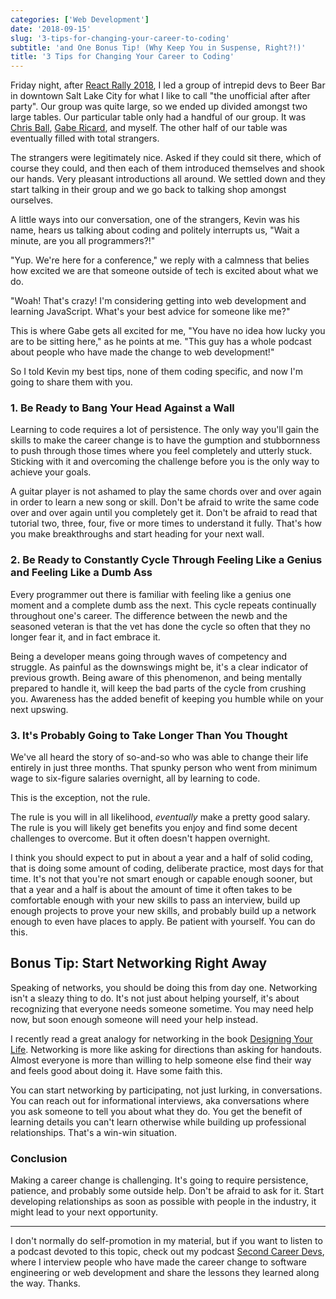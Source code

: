 ```yaml
---
categories: ['Web Development']
date: '2018-09-15'
slug: '3-tips-for-changing-your-career-to-coding'
subtitle: 'and One Bonus Tip! (Why Keep You in Suspense, Right?!)'
title: '3 Tips for Changing Your Career to Coding'
---
```


Friday night, after [React Rally 2018](https://www.reactrally.com/), I led a group of intrepid devs to Beer Bar in downtown Salt Lake City for what I like to call "the unofficial after after party". Our group was quite large, so we ended up divided amongst two large tables. Our particular table only had a handful of our group. It was [Chris Ball](https://twitter.com/cball_), [Gabe Ricard](https://twitter.com/GabeRicard), and myself. The other half of our table was eventually filled with total strangers.

The strangers were legitimately nice. Asked if they could sit there, which of course they could, and then each of them introduced themselves and shook our hands. Very pleasant introductions all around. We settled down and they start talking in their group and we go back to talking shop amongst ourselves.

A little ways into our conversation, one of the strangers, Kevin was his name, hears us talking about coding and politely interrupts us, "Wait a minute, are you all programmers?!"

"Yup. We're here for a conference," we reply with a calmness that belies how excited we are that someone outside of tech is excited about what we do.

"Woah! That's crazy! I'm considering getting into web development and learning JavaScript. What's your best advice for someone like me?"

This is where Gabe gets all excited for me, "You have no idea how lucky you are to be sitting here," as he points at me. "This guy has a whole podcast about people who have made the change to web development!"

So I told Kevin my best tips, none of them coding specific, and now I'm going to share them with you.

### 1\. Be Ready to Bang Your Head Against a Wall

Learning to code requires a lot of persistence. The only way you'll gain the skills to make the career change is to have the gumption and stubbornness to push through those times where you feel completely and utterly stuck. Sticking with it and overcoming the challenge before you is the only way to achieve your goals.

A guitar player is not ashamed to play the same chords over and over again in order to learn a new song or skill. Don't be afraid to write the same code over and over again until you completely get it. Don't be afraid to read that tutorial two, three, four, five or more times to understand it fully. That's how you make breakthroughs and start heading for your next wall.

### 2\. Be Ready to Constantly Cycle Through Feeling Like a Genius and Feeling Like a Dumb Ass

Every programmer out there is familiar with feeling like a genius one moment and a complete dumb ass the next. This cycle repeats continually throughout one's career. The difference between the newb and the seasoned veteran is that the vet has done the cycle so often that they no longer fear it, and in fact embrace it.

Being a developer means going through waves of competency and struggle. As painful as the downswings might be, it's a clear indicator of previous growth. Being aware of this phenomenon, and being mentally prepared to handle it, will keep the bad parts of the cycle from crushing you. Awareness has the added benefit of keeping you humble while on your next upswing.

### 3\. It's Probably Going to Take Longer Than You Thought

We've all heard the story of so-and-so who was able to change their life entirely in just three months. That spunky person who went from minimum wage to six-figure salaries overnight, all by learning to code.

This is the exception, not the rule.

The rule is you will in all likelihood, _eventually_ make a pretty good salary. The rule is you will likely get benefits you enjoy and find some decent challenges to overcome. But it often doesn't happen overnight.

I think you should expect to put in about a year and a half of solid coding, that is doing some amount of coding, deliberate practice, most days for that time. It's not that you're not smart enough or capable enough sooner, but that a year and a half is about the amount of time it often takes to be comfortable enough with your new skills to pass an interview, build up enough projects to prove your new skills, and probably build up a network enough to even have places to apply. Be patient with yourself. You can do this.

## Bonus Tip: Start Networking Right Away

Speaking of networks, you should be doing this from day one. Networking isn't a sleazy thing to do. It's not just about helping yourself, it's about recognizing that everyone needs someone sometime. You may need help now, but soon enough someone will need your help instead.

I recently read a great analogy for networking in the book [Designing Your Life](https://amzn.to/2NhPd4R). Networking is more like asking for directions than asking for handouts. Almost everyone is more than willing to help someone else find their way and feels good about doing it. Have some faith this.

You can start networking by participating, not just lurking, in conversations. You can reach out for informational interviews, aka conversations where you ask someone to tell you about what they do. You get the benefit of learning details you can't learn otherwise while building up professional relationships. That's a win-win situation.

### Conclusion

Making a career change is challenging. It's going to require persistence, patience, and probably some outside help. Don't be afraid to ask for it. Start developing relationships as soon as possible with people in the industry, it might lead to your next opportunity.

---

I don't normally do self-promotion in my material, but if you want to listen to a podcast devoted to this topic, check out my podcast [Second Career Devs](https://secondcareerdevs.com), where I interview people who have made the career change to software engineering or web development and share the lessons they learned along the way. Thanks.
